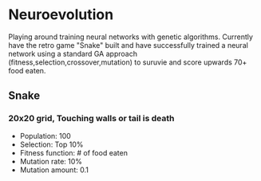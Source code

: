 # Neuroevolution
Playing around training neural networks with genetic algorithms. Currently have the retro game "Snake" built and have successfully trained a neural network using a standard GA approach (fitness,selection,crossover,mutation) to suruvie and score upwards 70+ food eaten.

## Snake
### 20x20 grid, Touching walls or tail is death
- Population: 100
- Selection: Top 10%
- Fitness function: # of food eaten
- Mutation rate: 10%
- Mutation amount: 0.1